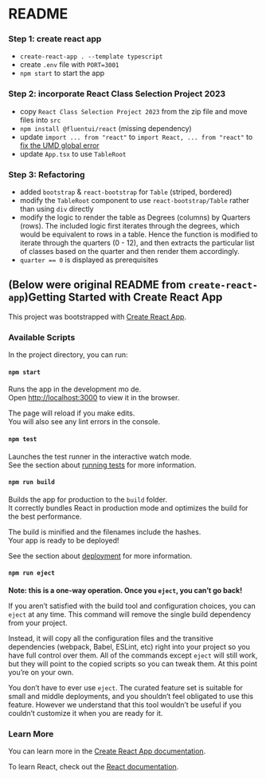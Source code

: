 # README


### Step 1: create react app
* `create-react-app . --template typescript`
* create `.env` file with `PORT=3001`
* `npm start` to start the app

### Step 2: incorporate React Class Selection Project 2023
* copy `React Class Selection Project 2023` from the zip file and move files into `src`
* `npm install @fluentui/react` (missing dependency)
* update `import ... from "react"` to `import React, ... from "react"` to [fix the UMD global error](https://stackoverflow.com/a/70122171)
* update `App.tsx` to use `TableRoot`

### Step 3: Refactoring

* added `bootstrap` & `react-bootstrap` for `Table` (striped, bordered)
* modify the `TableRoot` component to use `react-bootstrap/Table` rather than using `div` directly
* modify the logic to render the table as Degrees (columns) by Quarters (rows). The included logic first iterates through the degrees, which would be equivalent to rows in a table. Hence the function is modified to iterate through the quarters (0 - 12), and then extracts the particular list of classes based on the quarter and then render them accordingly.
* `quarter == 0` is displayed as prerequisites

## (Below were original README from `create-react-app`)Getting Started with Create React App

This project was bootstrapped with [Create React App](https://github.com/facebook/create-react-app).

### Available Scripts

In the project directory, you can run:

#### `npm start`

Runs the app in the development mo de.\
 Open [http://localhost:3000](http://localhost:3000) to view it in the browser.

The page will reload if you make edits.\
You will also see any lint errors in the console.

#### `npm test`

Launches the test runner in the interactive watch mode.\
See the section about [running tests](https://facebook.github.io/create-react-app/docs/running-tests) for more information.

#### `npm run build`

Builds the app for production to the `build` folder.\
It correctly bundles React in production mode and optimizes the build for the best performance.

The build is minified and the filenames include the hashes.\
Your app is ready to be deployed!

See the section about [deployment](https://facebook.github.io/create-react-app/docs/deployment) for more information.

#### `npm run eject`

**Note: this is a one-way operation. Once you `eject`, you can’t go back!**

If you aren’t satisfied with the build tool and configuration choices, you can `eject` at any time. This command will remove the single build dependency from your project.

Instead, it will copy all the configuration files and the transitive dependencies (webpack, Babel, ESLint, etc) right into your project so you have full control over them. All of the commands except `eject` will still work, but they will point to the copied scripts so you can tweak them. At this point you’re on your own.

You don’t have to ever use `eject`. The curated feature set is suitable for small and middle deployments, and you shouldn’t feel obligated to use this feature. However we understand that this tool wouldn’t be useful if you couldn’t customize it when you are ready for it.

### Learn More

You can learn more in the [Create React App documentation](https://facebook.github.io/create-react-app/docs/getting-started).

To learn React, check out the [React documentation](https://reactjs.org/).
